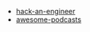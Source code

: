 + [hack-an-engineer](https://github.com/nemild/hack-an-engineer)
+ [awesome-podcasts](https://github.com/rShetty/awesome-podcasts)
